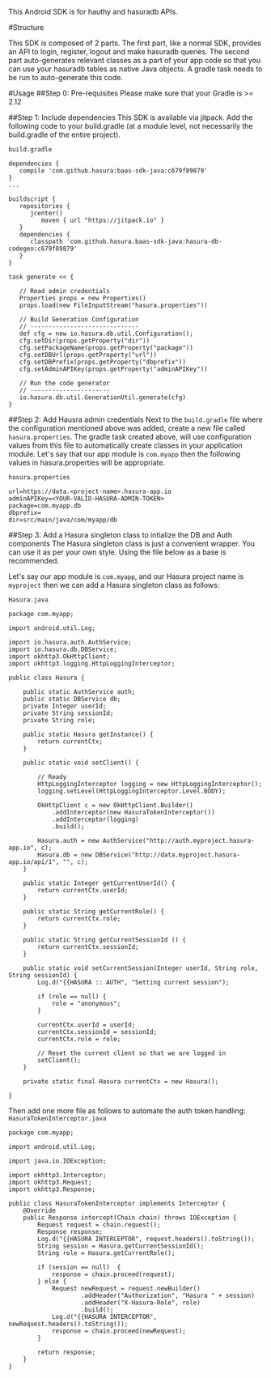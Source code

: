 This Android SDK is for hauthy and hasuradb APIs.

#Structure

This SDK is composed of 2 parts.
The first part, like a normal SDK, provides an API to login, register, logout and make hasuradb queries.
The second part auto-generates relevant classes as a part of your app code so that you can use your hasuradb
tables as native Java objects. A gradle task needs to be run to auto-generate this code.


#Usage
##Step 0: Pre-requisites
Please make sure that your Gradle is >= 2.12

##Step 1: Include dependencies
This SDK is available via jitpack.
Add the following code to your build.gradle (at a module level, not necessarily the build.gradle of the entire project).

``build.gradle``
```
dependencies {
   compile 'com.github.hasura:baas-sdk-java:c679f89879'
}
...

buildscript {
   repositories {
      jcenter()
         maven { url "https://jitpack.io" }
   }
   dependencies {
      classpath 'com.github.hasura.baas-sdk-java:hasura-db-codegen:c679f89879'
   }
}

task generate << {

   // Read admin credentials
   Properties props = new Properties()
   props.load(new FileInputStream("hasura.properties"))

   // Build Generation Configuration
   // ------------------------------
   def cfg = new io.hasura.db.util.Configuration();
   cfg.setDir(props.getProperty("dir"))
   cfg.setPackageName(props.getProperty("package"))
   cfg.setDBUrl(props.getProperty("url"))
   cfg.setDBPrefix(props.getProperty("dbprefix"))
   cfg.setAdminAPIKey(props.getProperty("adminAPIKey"))

   // Run the code generator
   // ----------------------
   io.hasura.db.util.GenerationUtil.generate(cfg)
}
```

##Step 2: Add Hausra admin credentials
Next to the ``build.gradle`` file where the configuration mentioned above was added,
create a new file called ``hasura.properties``.
The gradle task created above, will use configuration values from this file to
automatically create classes in your application module. Let's say that our
app module is ``com.myapp`` then the following values in hasura.properties will
be appropriate.

``hasura.properties``
```
url=https://data.<project-name>.hasura-app.io
adminAPIKey=<YOUR-VALID-HASURA-ADMIN-TOKEN>
package=com.myapp.db
dbprefix=
dir=src/main/java/com/myapp/db
```

##Step 3: Add a Hasura singleton class to intialize the DB and Auth components
The Hasura singleton class is just a convenient wrapper. You can use it as
per your own style. Using the file below as a base is recommended.

Let's say our app module is ``com.myapp``, and our Hasura project name is ``myproject`` then we can add a Hasura singleton
class as follows:

``Hasura.java``
```
package com.myapp;

import android.util.Log;

import io.hasura.auth.AuthService;
import io.hasura.db.DBService;
import okhttp3.OkHttpClient;
import okhttp3.logging.HttpLoggingInterceptor;

public class Hasura {

    public static AuthService auth;
    public static DBService db;
    private Integer userId;
    private String sessionId;
    private String role;

    public static Hasura getInstance() {
        return currentCtx;
    }

    public static void setClient() {

        // Ready
        HttpLoggingInterceptor logging = new HttpLoggingInterceptor();
        logging.setLevel(HttpLoggingInterceptor.Level.BODY);

        OkHttpClient c = new OkHttpClient.Builder()
            .addInterceptor(new HasuraTokenInterceptor())
            .addInterceptor(logging)
            .build();

        Hasura.auth = new AuthService("http://auth.myproject.hasura-app.io", c);
        Hasura.db = new DBService("http://data.myproject.hasura-app.io/api/1", "", c);
    }

    public static Integer getCurrentUserId() {
        return currentCtx.userId;
    }

    public static String getCurrentRole() {
        return currentCtx.role;
    }

    public static String getCurrentSessionId () {
        return currentCtx.sessionId;
    }

    public static void setCurrentSession(Integer userId, String role, String sessionId) {
        Log.d("{{HASURA :: AUTH", "Setting current session");

        if (role == null) {
            role = "anonymous";
        }

        currentCtx.userId = userId;
        currentCtx.sessionId = sessionId;
        currentCtx.role = role;

        // Reset the current client so that we are logged in
        setClient();
    }

    private static final Hasura currentCtx = new Hasura();

}

```

Then add one more file as follows to automate the auth token handling:
``HasuraTokenInterceptor.java``
```
package com.myapp;

import android.util.Log;

import java.io.IOException;

import okhttp3.Interceptor;
import okhttp3.Request;
import okhttp3.Response;

public class HasuraTokenInterceptor implements Interceptor {
    @Override
    public Response intercept(Chain chain) throws IOException {
        Request request = chain.request();
        Response response;
        Log.d("{{HASURA INTERCEPTOR", request.headers().toString());
        String session = Hasura.getCurrentSessionId();
        String role = Hasura.getCurrentRole();

        if (session == null)  {
            response = chain.proceed(request);
        } else {
            Request newRequest = request.newBuilder()
                    .addHeader("Authorization", "Hasura " + session)
                    .addHeader("X-Hasura-Role", role)
                    .build();
            Log.d("{{HASURA INTERCEPTOR", newRequest.headers().toString());
            response = chain.proceed(newRequest);
        }

        return response;
    }
}
```
